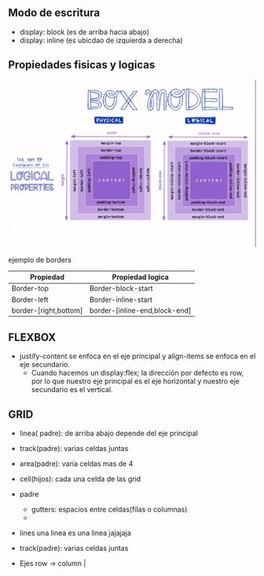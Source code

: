 ## Modo de escritura

- display: block (es de arriba hacia abajo)
- display: inline (es ubicdao de izquierda a derecha)


## Propiedades fisicas y logicas
![box model](./public/img/box-model.png)

ejemplo de borders

| Propiedad | Propiedad logica 
|----------|----------
| Border-top    | Border-block-start   
| Border-left    | Border-inline-start   
|  border-[right,bottom]   |border-[inline-end,block-end]   


## FLEXBOX
- justify-content se enfoca en el eje principal y align-items se enfoca en el eje secundario.
    - Cuando hacemos un display:flex; la dirección por defecto es row, por lo que nuestro eje principal es el eje horizontal y nuestro eje secundario es el vertical.

## GRID

- linea( padre): de arriba abajo depende del eje principal
- track(padre): varias celdas juntas
- area(padre): varia celdas mas de 4  
- cell(hijos): cada una celda de las grid

- padre
    - gutters: espacios entre celdas(filas o columnas)
    -
- lines una linea es una linea jajajaja
- track(padre): varias celdas juntas 
- Ejes
    row ->
    column |